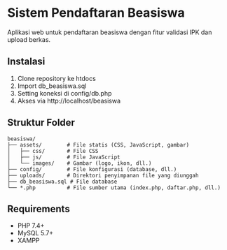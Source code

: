# Sistem Pendaftaran Beasiswa

Aplikasi web untuk pendaftaran beasiswa dengan fitur validasi IPK dan upload berkas.

## Instalasi
1. Clone repository ke htdocs
2. Import db_beasiswa.sql 
3. Setting koneksi di config/db.php
4. Akses via http://localhost/beasiswa

## Struktur Folder
```
beasiswa/
├── assets/        # File statis (CSS, JavaScript, gambar)
│   ├── css/       # File CSS
│   ├── js/        # File JavaScript
│   └── images/    # Gambar (logo, ikon, dll.)
├── config/        # File konfigurasi (database, dll.)
├── uploads/       # Direktori penyimpanan file yang diunggah
├── db_beasiswa.sql # File database
└── *.php          # File sumber utama (index.php, daftar.php, dll.)

```

## Requirements
- PHP 7.4+
- MySQL 5.7+
- XAMPP